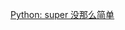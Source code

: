 [Python: super 没那么简单](https://mozillazg.com/2016/12/python-super-is-not-as-simple-as-you-thought.html)


